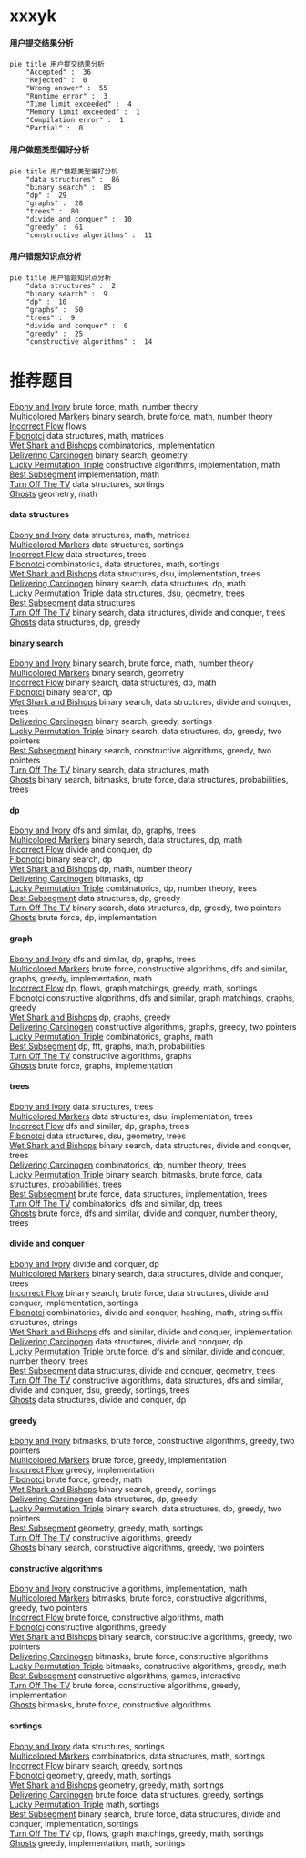 # xxxyk
<!-- tabs:start -->
#### **用户提交结果分析**

```mermaid
pie title 用户提交结果分析
    "Accepted" :  36
    "Rejected" :  0
    "Wrong answer" :  55
    "Runtime error" :  3
    "Time limit exceeded" :  4
    "Memory limit exceeded" :  1
    "Compilation error" :  1
    "Partial" :  0
```
#### **用户做题类型偏好分析**

```mermaid
pie title 用户做题类型偏好分析
    "data structures" :  86
    "binary search" :  85
    "dp" :  29
    "graphs" :  28
    "trees" :  80
    "divide and conquer" :  10
    "greedy" :  61
    "constructive algorithms" :  11
```
#### **用户错题知识点分析**

```mermaid
pie title 用户错题知识点分析
    "data structures" :  2
    "binary search" :  9
    "dp" :  10
    "graphs" :  50
    "trees" :  9
    "divide and conquer" :  0
    "greedy" :  25
    "constructive algorithms" :  14
```
<!-- tabs:end -->
# 推荐题目
[Ebony and Ivory](http://codeforces.com/problemset/problem/633/A)		brute force,
                        math,
                        number theory		  
[Multicolored Markers](http://codeforces.com/problemset/problem/1029/F)		binary search,
                        brute force,
                        math,
                        number theory		  
[Incorrect Flow](http://codeforces.com/problemset/problem/708/D)		flows		  
[Fibonotci](http://codeforces.com/problemset/problem/575/A)		data structures,
                        math,
                        matrices		  
[Wet Shark and Bishops](http://codeforces.com/problemset/problem/621/B)		combinatorics,
                        implementation		  
[Delivering Carcinogen](http://codeforces.com/problemset/problem/198/C)		binary search,
                        geometry		  
[Lucky Permutation Triple](https://codeforces.com/contest/304/problem/C)		constructive algorithms,
                        implementation,
                        math		  
[Best Subsegment](http://codeforces.com/problemset/problem/1117/A)		implementation,
                        math		  
[Turn Off The TV](http://codeforces.com/problemset/problem/863/E)		data structures,
                        sortings		  
[Ghosts](http://codeforces.com/problemset/problem/975/D)		geometry,
                        math		  
<!-- tabs:start -->
#### **data structures**
[Ebony and Ivory](http://codeforces.com/problemset/problem/575/A)		data structures,
                        math,
                        matrices		  
[Multicolored Markers](http://codeforces.com/problemset/problem/863/E)		data structures,
                        sortings		  
[Incorrect Flow](http://codeforces.com/problemset/problem/916/E)		data structures,
                        trees		  
[Fibonotci](http://codeforces.com/problemset/problem/1167/F)		combinatorics,
                        data structures,
                        math,
                        sortings		  
[Wet Shark and Bishops](http://codeforces.com/problemset/problem/371/D)		data structures,
                        dsu,
                        implementation,
                        trees		  
[Delivering Carcinogen](http://codeforces.com/problemset/problem/573/B)		binary search,
                        data structures,
                        dp,
                        math		  
[Lucky Permutation Triple](http://codeforces.com/problemset/problem/962/G)		data structures,
                        dsu,
                        geometry,
                        trees		  
[Best Subsegment](http://codeforces.com/problemset/problem/702/F)		data structures		  
[Turn Off The TV](http://codeforces.com/problemset/problem/150/E)		binary search,
                        data structures,
                        divide and conquer,
                        trees		  
[Ghosts](http://codeforces.com/problemset/problem/1257/E)		data structures,
                        dp,
                        greedy		  
#### **binary search**
[Ebony and Ivory](http://codeforces.com/problemset/problem/1029/F)		binary search,
                        brute force,
                        math,
                        number theory		  
[Multicolored Markers](http://codeforces.com/problemset/problem/198/C)		binary search,
                        geometry		  
[Incorrect Flow](http://codeforces.com/problemset/problem/573/B)		binary search,
                        data structures,
                        dp,
                        math		  
[Fibonotci](http://codeforces.com/problemset/problem/1055/E)		binary search,
                        dp		  
[Wet Shark and Bishops](http://codeforces.com/problemset/problem/150/E)		binary search,
                        data structures,
                        divide and conquer,
                        trees		  
[Delivering Carcinogen](http://codeforces.com/problemset/problem/1443/C)		binary search,
                        greedy,
                        sortings		  
[Lucky Permutation Triple](http://codeforces.com/problemset/problem/1492/C)		binary search,
                        data structures,
                        dp,
                        greedy,
                        two pointers		  
[Best Subsegment](http://codeforces.com/problemset/problem/1463/D)		binary search,
                        constructive algorithms,
                        greedy,
                        two pointers		  
[Turn Off The TV](http://codeforces.com/problemset/problem/1490/G)		binary search,
                        data structures,
                        math		  
[Ghosts](http://codeforces.com/problemset/problem/1479/D)		binary search,
                        bitmasks,
                        brute force,
                        data structures,
                        probabilities,
                        trees		  
#### **dp**
[Ebony and Ivory](http://codeforces.com/problemset/problem/219/D)		dfs and similar,
                        dp,
                        graphs,
                        trees		  
[Multicolored Markers](http://codeforces.com/problemset/problem/573/B)		binary search,
                        data structures,
                        dp,
                        math		  
[Incorrect Flow](http://codeforces.com/problemset/problem/500/F)		divide and conquer,
                        dp		  
[Fibonotci](http://codeforces.com/problemset/problem/1055/E)		binary search,
                        dp		  
[Wet Shark and Bishops](http://codeforces.com/problemset/problem/1350/B)		dp,
                        math,
                        number theory		  
[Delivering Carcinogen](http://codeforces.com/problemset/problem/580/D)		bitmasks,
                        dp		  
[Lucky Permutation Triple](http://codeforces.com/problemset/problem/1034/C)		combinatorics,
                        dp,
                        number theory,
                        trees		  
[Best Subsegment](http://codeforces.com/problemset/problem/1257/E)		data structures,
                        dp,
                        greedy		  
[Turn Off The TV](http://codeforces.com/problemset/problem/1492/C)		binary search,
                        data structures,
                        dp,
                        greedy,
                        two pointers		  
[Ghosts](https://codeforces.com/contest/1457/problem/C)		brute force,
                        dp,
                        implementation		  
#### **graph**
[Ebony and Ivory](http://codeforces.com/problemset/problem/219/D)		dfs and similar,
                        dp,
                        graphs,
                        trees		  
[Multicolored Markers](http://codeforces.com/problemset/problem/1487/C)		brute force,
                        constructive algorithms,
                        dfs and similar,
                        graphs,
                        greedy,
                        implementation,
                        math		  
[Incorrect Flow](http://codeforces.com/problemset/problem/1437/C)		dp,
                        flows,
                        graph matchings,
                        greedy,
                        math,
                        sortings		  
[Fibonotci](http://codeforces.com/problemset/problem/1470/D)		constructive algorithms,
                        dfs and similar,
                        graph matchings,
                        graphs,
                        greedy		  
[Wet Shark and Bishops](http://codeforces.com/problemset/problem/1476/C)		dp,
                        graphs,
                        greedy		  
[Delivering Carcinogen](http://codeforces.com/problemset/problem/1304/D)		constructive algorithms,
                        graphs,
                        greedy,
                        two pointers		  
[Lucky Permutation Triple](http://codeforces.com/problemset/problem/1475/C)		combinatorics,
                        graphs,
                        math		  
[Best Subsegment](http://codeforces.com/problemset/problem/553/E)		dp,
                        fft,
                        graphs,
                        math,
                        probabilities		  
[Turn Off The TV](http://codeforces.com/problemset/problem/1495/C)		constructive algorithms,
                        graphs		  
[Ghosts](http://codeforces.com/problemset/problem/1510/K)		brute force,
                        graphs,
                        implementation		  
#### **trees**
[Ebony and Ivory](http://codeforces.com/problemset/problem/916/E)		data structures,
                        trees		  
[Multicolored Markers](http://codeforces.com/problemset/problem/371/D)		data structures,
                        dsu,
                        implementation,
                        trees		  
[Incorrect Flow](http://codeforces.com/problemset/problem/219/D)		dfs and similar,
                        dp,
                        graphs,
                        trees		  
[Fibonotci](http://codeforces.com/problemset/problem/962/G)		data structures,
                        dsu,
                        geometry,
                        trees		  
[Wet Shark and Bishops](http://codeforces.com/problemset/problem/150/E)		binary search,
                        data structures,
                        divide and conquer,
                        trees		  
[Delivering Carcinogen](http://codeforces.com/problemset/problem/1034/C)		combinatorics,
                        dp,
                        number theory,
                        trees		  
[Lucky Permutation Triple](http://codeforces.com/problemset/problem/1479/D)		binary search,
                        bitmasks,
                        brute force,
                        data structures,
                        probabilities,
                        trees		  
[Best Subsegment](http://codeforces.com/problemset/problem/1511/C)		brute force,
                        data structures,
                        implementation,
                        trees		  
[Turn Off The TV](http://codeforces.com/problemset/problem/1499/F)		combinatorics,
                        dfs and similar,
                        dp,
                        trees		  
[Ghosts](http://codeforces.com/problemset/problem/1491/E)		brute force,
                        dfs and similar,
                        divide and conquer,
                        number theory,
                        trees		  
#### **divide and conquer**
[Ebony and Ivory](http://codeforces.com/problemset/problem/500/F)		divide and conquer,
                        dp		  
[Multicolored Markers](http://codeforces.com/problemset/problem/150/E)		binary search,
                        data structures,
                        divide and conquer,
                        trees		  
[Incorrect Flow](http://codeforces.com/problemset/problem/1461/D)		binary search,
                        brute force,
                        data structures,
                        divide and conquer,
                        implementation,
                        sortings		  
[Fibonotci](http://codeforces.com/problemset/problem/1466/G)		combinatorics,
                        divide and conquer,
                        hashing,
                        math,
                        string suffix structures,
                        strings		  
[Wet Shark and Bishops](http://codeforces.com/problemset/problem/1490/D)		dfs and similar,
                        divide and conquer,
                        implementation		  
[Delivering Carcinogen](https://codeforces.com/contest/1483/problem/C)		data structures,
                        divide and conquer,
                        dp		  
[Lucky Permutation Triple](http://codeforces.com/problemset/problem/1491/E)		brute force,
                        dfs and similar,
                        divide and conquer,
                        number theory,
                        trees		  
[Best Subsegment](http://codeforces.com/problemset/problem/1303/G)		data structures,
                        divide and conquer,
                        geometry,
                        trees		  
[Turn Off The TV](http://codeforces.com/problemset/problem/1494/D)		constructive algorithms,
                        data structures,
                        dfs and similar,
                        divide and conquer,
                        dsu,
                        greedy,
                        sortings,
                        trees		  
[Ghosts](http://codeforces.com/problemset/problem/1482/E)		data structures,
                        divide and conquer,
                        dp		  
#### **greedy**
[Ebony and Ivory](https://codeforces.com/contest/1501/problem/E)		bitmasks,
                        brute force,
                        constructive algorithms,
                        greedy,
                        two pointers		  
[Multicolored Markers](http://codeforces.com/problemset/problem/815/A)		brute force,
                        greedy,
                        implementation		  
[Incorrect Flow](http://codeforces.com/problemset/problem/892/A)		greedy,
                        implementation		  
[Fibonotci](http://codeforces.com/problemset/problem/1108/C)		brute force,
                        greedy,
                        math		  
[Wet Shark and Bishops](http://codeforces.com/problemset/problem/1443/C)		binary search,
                        greedy,
                        sortings		  
[Delivering Carcinogen](http://codeforces.com/problemset/problem/1257/E)		data structures,
                        dp,
                        greedy		  
[Lucky Permutation Triple](http://codeforces.com/problemset/problem/1492/C)		binary search,
                        data structures,
                        dp,
                        greedy,
                        two pointers		  
[Best Subsegment](https://codeforces.com/contest/1496/problem/C)		geometry,
                        greedy,
                        math,
                        sortings		  
[Turn Off The TV](http://codeforces.com/problemset/problem/1493/A)		constructive algorithms,
                        greedy		  
[Ghosts](http://codeforces.com/problemset/problem/1463/D)		binary search,
                        constructive algorithms,
                        greedy,
                        two pointers		  
#### **constructive algorithms**
[Ebony and Ivory](https://codeforces.com/contest/304/problem/C)		constructive algorithms,
                        implementation,
                        math		  
[Multicolored Markers](https://codeforces.com/contest/1501/problem/E)		bitmasks,
                        brute force,
                        constructive algorithms,
                        greedy,
                        two pointers		  
[Incorrect Flow](http://codeforces.com/problemset/problem/1490/B)		brute force,
                        constructive algorithms,
                        math		  
[Fibonotci](http://codeforces.com/problemset/problem/1493/A)		constructive algorithms,
                        greedy		  
[Wet Shark and Bishops](http://codeforces.com/problemset/problem/1463/D)		binary search,
                        constructive algorithms,
                        greedy,
                        two pointers		  
[Delivering Carcinogen](https://codeforces.com/contest/1456/problem/B)		bitmasks,
                        brute force,
                        constructive algorithms		  
[Lucky Permutation Triple](http://codeforces.com/problemset/problem/1492/D)		bitmasks,
                        constructive algorithms,
                        greedy,
                        math		  
[Best Subsegment](https://codeforces.com/contest/1504/problem/D)		constructive algorithms,
                        games,
                        interactive		  
[Turn Off The TV](https://codeforces.com/contest/1483/problem/A)		brute force,
                        constructive algorithms,
                        greedy,
                        implementation		  
[Ghosts](https://codeforces.com/contest/1457/problem/D)		bitmasks,
                        brute force,
                        constructive algorithms		  
#### **sortings**
[Ebony and Ivory](http://codeforces.com/problemset/problem/863/E)		data structures,
                        sortings		  
[Multicolored Markers](http://codeforces.com/problemset/problem/1167/F)		combinatorics,
                        data structures,
                        math,
                        sortings		  
[Incorrect Flow](http://codeforces.com/problemset/problem/1443/C)		binary search,
                        greedy,
                        sortings		  
[Fibonotci](https://codeforces.com/contest/1496/problem/C)		geometry,
                        greedy,
                        math,
                        sortings		  
[Wet Shark and Bishops](http://codeforces.com/problemset/problem/1495/A)		geometry,
                        greedy,
                        math,
                        sortings		  
[Delivering Carcinogen](http://codeforces.com/problemset/problem/1497/A)		brute force,
                        data structures,
                        greedy,
                        sortings		  
[Lucky Permutation Triple](http://codeforces.com/problemset/problem/1427/A)		math,
                        sortings		  
[Best Subsegment](http://codeforces.com/problemset/problem/1461/D)		binary search,
                        brute force,
                        data structures,
                        divide and conquer,
                        implementation,
                        sortings		  
[Turn Off The TV](http://codeforces.com/problemset/problem/1437/C)		dp,
                        flows,
                        graph matchings,
                        greedy,
                        math,
                        sortings		  
[Ghosts](http://codeforces.com/problemset/problem/1473/A)		greedy,
                        implementation,
                        math,
                        sortings		  
<!-- tabs:end -->
